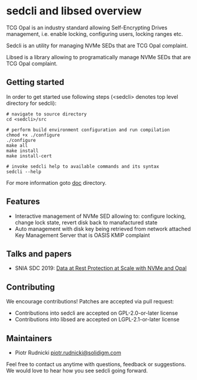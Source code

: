 # sedcli and libsed overview

TCG Opal is an industry standard allowing Self-Encrypting Drives management, i.e. enable locking, configuring users, locking ranges etc.

Sedcli is an utility for managing NVMe SEDs that are TCG Opal complaint.

Libsed is a library allowing to programatically manage NVMe SEDs that are TCG Opal complaint.

## Getting started

In order to get started use following steps (\<sedcli\> denotes top level directory for sedcli):

```
# navigate to source directory
cd <sedcli>/src

# perform build environment configuration and run compilation
chmod +x ./configure
./configure
make all
make install
make install-cert

# invoke sedcli help to available commands and its syntax
sedcli --help

```
For more information goto [doc](doc) directory.

## Features

* Interactive management of NVMe SED allowing to: configure locking, change lock state, revert disk back to manafactured state
* Auto management with disk key being retrieved from network attached Key Management Server that is OASIS KMIP complaint

## Talks and papers

* SNIA SDC 2019: [Data at Rest Protection at Scale with NVMe and Opal](https://www.youtube.com/watch?v=5mmJlNplcAY)

## Contributing

We encourage contributions! Patches are accepted via pull request:
* Contributions into sedcli are accepted on GPL-2.0-or-later license
* Contributions into libsed are accepted on LGPL-2.1-or-later license

## Maintainers

* Piotr Rudnicki <piotr.rudnicki@solidigm.com>

Feel free to contact us anytime with questions, feedback or suggestions.
We would love to hear how you see sedcli going forward.
